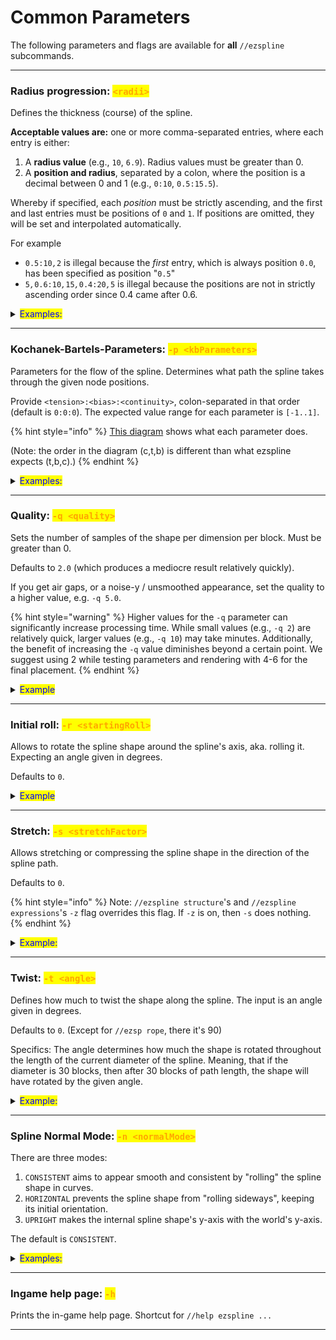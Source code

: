 # Common Parameters

The following parameters and flags are available for **all** `//ezspline` subcommands.

***

### Radius progression: <mark style="color:orange;">`<radii>`</mark>

Defines the thickness (course) of the spline.

**Acceptable values are:** one or more comma-separated entries, where each entry is either:

1. A **radius value** (e.g., `10`, `6.9`). Radius values must be greater than 0.
2. A **position and radius**, separated by a colon, where the position is a decimal between 0 and 1 (e.g., `0:10`, `0.5:15.5`).

Whereby if specified, each _position_ must be strictly ascending, and the first and last entries must be positions of `0` and `1`. If positions are omitted, they will be set and interpolated automatically.

For example

* `0.5:10`_`,`_`2` is illegal because the _first_ entry, which is always position `0.0`, has been specified as position "`0.5`"
* `5`_`,`_`0.6:10`_`,`_`15`_`,`_`0.4:20`_`,`_`5` is illegal because the positions are not in strictly ascending order since 0.4 came after 0.6.

<details>
<summary><mark style="color:blue;">Examples:</mark></summary>

Example command: `//ezsp rope clay `**`<radii>`**

* Single radius entry: GIF going from `//ezsp rope clay `**`5`** through up to `//ezsp rope clay `**`10`**.

<img src="../../.gitbook/assets/SplinesRadii_example1.gif" alt="" data-size="original">

* Two radii entries: `//ezsp rope clay `**`1,12`** . The spline starts with radius 1 and progressively gets thicker up to radius 12 at the end.

<img src="../../.gitbook/assets/SplinesRadii_example2.png" alt="" data-size="original">

* Triple radii entries: `//ezsp rope clay `**`1,12,1`**. The spline starts with radius 1, and progressively gets larger up until the middle of the spline (50% of the path) where it reaches 12 and goes back to radius 1 towards the end:

<img src="../../.gitbook/assets/SplinesRadii_example3.png" alt="" data-size="original">

 As the first and last values always define the start- and end-radius of the spline and as all unspecified positions in between are interpolated, that means `1,12,1` (no positions specified) is expanded to **`0`**`:1,`**`0.5`**`:12,`**`1`**`:1` when you execute the command. You may also specify the positions yourself though.

* Using the command `//ezsp rope clay `**`1,0.1:12,1`**, and going from `1,`**`0.1`**`:12,1` up through `1,`**`0.9`**`:12,1`. This shifts the "keyframe position" of our radius-12-entry throughout the spline (start and end are still fixed at radius 1):

<img src="../../.gitbook/assets/SplinesRadii_example4.gif" alt="" data-size="original">

* Many radii entries: `//ezsp rope clay 2,10,2,12,2,10,2`. You may define any number of entries and their respective positions.

<img src="../../.gitbook/assets/SplinesRadii_example5.png" alt="" data-size="original">

</details>

***

### Kochanek-Bartels-Parameters: <mark style="color:orange;">`-p <kbParameters>`</mark>

Parameters for the flow of the spline. Determines what path the spline takes through the given node positions.

Provide `<tension>:<bias>:<continuity>`, colon-separated in that order (default is `0:0:0`). The expected value range for each parameter is `[-1..1]`.

{% hint style="info" %}
[This diagram](https://en.wikipedia.org/wiki/Kochanek%E2%80%93Bartels_spline#/media/File:Kochanek_bartels_spline.svg) shows what each parameter does.

(Note: the order in the diagram (c,t,b) is different than what ezspline expects (t,b,c).)
{% endhint %}

<details>

<summary><mark style="color:blue;">Examples:</mark></summary>

Example command: `//ezsp polygon clay 10 4 `**`-p <kbParameters>`**

**`-p 0:0:0`**

<img src="../../.gitbook/assets/SplinesKBParameters_example1.png" alt="" data-size="original">

**`-p 0:-1:0`**

<img src="../../.gitbook/assets/SplinesKBParameters_example2.png" alt="" data-size="original">

**`-p -1:0:0`**

<img src="../../.gitbook/assets/SplinesKBParameters_example4.png" alt="" data-size="original">

**`-p 0:1:0`**

<img src="../../.gitbook/assets/SplinesKBParameters_example3.png" alt="" data-size="original">

</details>

***

### Quality: <mark style="color:orange;">`-q <quality>`</mark>

Sets the number of samples of the shape per dimension per block. Must be greater than 0.

Defaults to `2.0` (which produces a mediocre result relatively quickly).

If you get air gaps, or a noise-y / unsmoothed appearance, set the quality to a higher value, e.g. `-q 5.0`.

{% hint style="warning" %}
Higher values for the `-q` parameter can significantly increase processing time. While small values (e.g., `-q 2`) are relatively quick, larger values (e.g., `-q 10`) may take minutes. Additionally, the benefit of increasing the `-q` value diminishes beyond a certain point. We suggest using 2 while testing parameters and rendering with 4-6 for the final placement.
{% endhint %}

<details>

<summary><mark style="color:blue;">Example</mark></summary>

Example command: `//ezspline beads clay 10 `**`-q <quality>`**

GIF start at `-q 1` and moves up to `-q 7`.

<img src="../../.gitbook/assets/SplinesQuality_example.gif" alt="" data-size="original">

For this example, `-q 2` took less than a second, and `-q 7` took 20 seconds to run.

</details>

***

### Initial roll: <mark style="color:orange;">`-r <startingRoll>`</mark>

Allows to rotate the spline shape around the spline's axis, aka. rolling it. Expecting an angle given in degrees.

Defaults to `0`.

<details>

<summary><mark style="color:blue;">Example</mark></summary>

Example command: `//ezspline 2d Re(Y1:-0.2,Y2:0.2) clay 10 `**`-r <angle>`**

GIF start at `-q 0` and moves up to `-q 180`.

<img src="../../.gitbook/assets/SplinesRollParameter.gif" alt="" data-size="original">

</details>

***

### Stretch: <mark style="color:orange;">`-s <stretchFactor>`</mark>

Allows stretching or compressing the spline shape in the direction of the spline path.

Defaults to `0`.

{% hint style="info" %}
Note: `//ezspline structure`'s and `//ezspline expressions`'s `-z` flag overrides this flag. If `-z` is on, then `-s` does nothing.
{% endhint %}

<details>

<summary><mark style="color:blue;">Example:</mark></summary>

Example command: `//ezsp 3d Chainlink clay 10 `**`-s <stretchFactor>`**

GIF starts at `-s 0.2`, briefly pauses at `-s 1`, and increases up to `-s 4`.

<img src="../../.gitbook/assets/SplinesStretchParameter.gif" alt="" data-size="original">

</details>

***

### Twist: <mark style="color:orange;">`-t <angle>`</mark>

Defines how much to twist the shape along the spline. The input is an angle given in degrees.

Defaults to `0`. (Except for `//ezsp rope`, there it's 90)

Specifics: The angle determines how much the shape is rotated throughout the length of the current diameter of the spline. Meaning, that if the diameter is 30 blocks, then after 30 blocks of path length, the shape will have rotated by the given angle.

<details>

<summary><mark style="color:blue;">Example:</mark></summary>

Example command: `//ezsp 2d Polygon(S:4) clay 10 `**`-t <angle>`**

GIF starts at `-t 0` and increases up to `-t 90`.

<img src="../../.gitbook/assets/SplinesTwist_example.gif" alt="" data-size="original">

</details>

***

### Spline Normal Mode: <mark style="color:orange;">`-n <normalMode>`</mark>

There are three modes:

1. `CONSISTENT` aims to appear smooth and consistent by "rolling" the spline shape in curves.
2. `HORIZONTAL` prevents the spline shape from "rolling sideways", keeping its initial orientation.
3. `UPRIGHT` makes the internal spline shape's y-axis with the world's y-axis.

The default is `CONSISTENT`.

<details>

<summary><mark style="color:blue;">Examples:</mark></summary>

Example command: `//ezspline expression black,red,blue,white,yellow 5 -o `**`-n <normalMode>`**` ((z%2)>1.5?5:2*(x>0)+(y>0))+0.001`

`-n CONSISTENT`: The default value. The spline curves around the path in a smooth fashion. Towards the end, a noticeable amount of rolling has accumulated since. (At the start white+red is the top surface, while towards the end white+blue is at the top -> the spline "rolled").

<img src="../../.gitbook/assets/SplinesNormalMode_example1.png" alt="" data-size="original"><img src="../../.gitbook/assets/SplinesKBParameters_example7.png" alt="" data-size="original">

`-n HORIZONTAL`: The spline tries to align the originally upwards-facing surface to remain upwards, preventing itself from "rolling sideways". You can see that by the fact the white+red face is facing upwards throughout the entire spline.

<img src="../../.gitbook/assets/SplinesNormalMode_example2.png" alt="" data-size="original"><img src="../../.gitbook/assets/SplinesKBParameters_example8.png" alt="" data-size="original">

`-n UPRIGHT`: The internal y-axis is always aligned with the world's y-axis instead of being perpendicular to the path. Notice how the yellow stripes are not perpendicular but perfectly vertical now.

<img src="../../.gitbook/assets/SplinesNormalMode_example3.png" alt="" data-size="original"><img src="../../.gitbook/assets/SplinesKBParameters_example9.png" alt="" data-size="original">

**Another more dramatic example (same command, different path):**

`-n CONSISTENT`

<img src="../../.gitbook/assets/SplinesNormalMode_example4.png" alt="" data-size="original">

`-n HORIZONTAL`: Spline is forced to twist itself at steep/vertical sections to remain horizontal. (Here, it always tries to put the white+red surface at the top).

<img src="../../.gitbook/assets/SplinesNormalMode_example5.png" alt="" data-size="original">

`-n UPRIGHT`: As you'd expect, when the spline's y-axis is perfectly vertical, then it does not like steep/vertical path sections...

<img src="../../.gitbook/assets/SplinesNormalMode_example6.png" alt="" data-size="original">

</details>

***

### Ingame help page: <mark style="color:orange;">`-h`</mark>

Prints the in-game help page. Shortcut for `//help ezspline ...`

***
